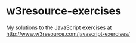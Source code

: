# w3resource-exercises
My solutions to the JavaScript exercises at http://www.w3resource.com/javascript-exercises/
